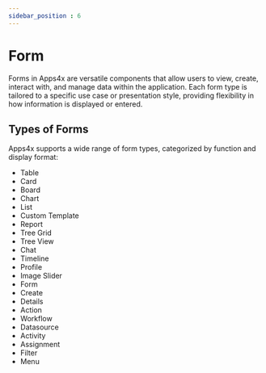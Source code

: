 ```yaml
---
sidebar_position : 6
---
```


# Form

Forms in Apps4x are versatile components that allow users to view, create, interact with, and manage data within the application. Each form type is tailored to a specific use case or presentation style, providing flexibility in how information is displayed or entered.

## Types of Forms

Apps4x supports a wide range of form types, categorized by function and display format:

  - Table
  - Card
  - Board
  - Chart
  - List
  - Custom Template
  - Report
  - Tree Grid
  - Tree View
  - Chat
  - Timeline
  - Profile
  - Image Slider
  - Form
  - Create
  - Details
  - Action
  - Workflow
  - Datasource
  - Activity
  - Assignment
  - Filter
  - Menu